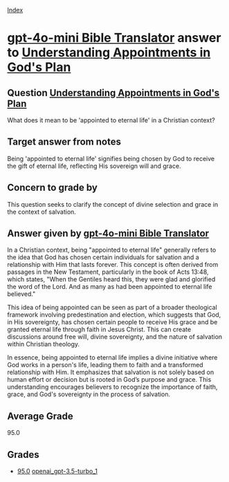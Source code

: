 
[Index](../../../index.md)
# [gpt-4o-mini Bible Translator](../../answering_models/gpt-4o-mini_Bible_Translator.md) answer to [Understanding Appointments in God's Plan](../../questions/Understanding_Appointments_in_God's_Plan.md)

## Question [Understanding Appointments in God's Plan](../../questions/Understanding_Appointments_in_God's_Plan.md)
What does it mean to be 'appointed to eternal life' in a Christian context?

## Target answer from notes
Being 'appointed to eternal life' signifies being chosen by God to receive the gift of eternal life, reflecting His sovereign will and grace.

## Concern to grade by
This question seeks to clarify the concept of divine selection and grace in the context of salvation.

## Answer given by [gpt-4o-mini Bible Translator](../../answering_models/gpt-4o-mini_Bible_Translator.md)
In a Christian context, being "appointed to eternal life" generally refers to the idea that God has chosen certain individuals for salvation and a relationship with Him that lasts forever. This concept is often derived from passages in the New Testament, particularly in the book of Acts 13:48, which states, "When the Gentiles heard this, they were glad and glorified the word of the Lord. And as many as had been appointed to eternal life believed."

This idea of being appointed can be seen as part of a broader theological framework involving predestination and election, which suggests that God, in His sovereignty, has chosen certain people to receive His grace and be granted eternal life through faith in Jesus Christ. This can create discussions around free will, divine sovereignty, and the nature of salvation within Christian theology.

In essence, being appointed to eternal life implies a divine initiative where God works in a person's life, leading them to faith and a transformed relationship with Him. It emphasizes that salvation is not solely based on human effort or decision but is rooted in God’s purpose and grace. This understanding encourages believers to recognize the importance of faith, grace, and God's sovereignty in the process of salvation.

## Average Grade
95.0

## Grades
 * [95.0](./Understanding_Appointments_in_God's_Plan_grades/openai_gpt-3.5-turbo_1.md) [openai_gpt-3.5-turbo_1](../../answering_models/openai_gpt-3.5-turbo_1.md)
